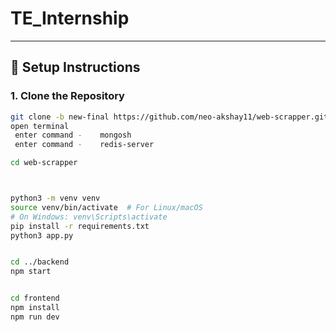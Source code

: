 # TE_Internship

---

## 🔧 Setup Instructions

### 1. Clone the Repository

```bash
git clone -b new-final https://github.com/neo-akshay11/web-scrapper.git
open terminal
 enter command -    mongosh
 enter command -    redis-server

cd web-scrapper



python3 -m venv venv
source venv/bin/activate  # For Linux/macOS
# On Windows: venv\Scripts\activate
pip install -r requirements.txt
python3 app.py


cd ../backend
npm start


cd frontend
npm install
npm run dev















